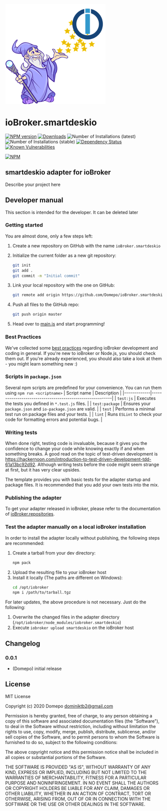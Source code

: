![Logo](admin/smartdeskio.png)
# ioBroker.smartdeskio

[![NPM version](http://img.shields.io/npm/v/iobroker.smartdeskio.svg)](https://www.npmjs.com/package/iobroker.smartdeskio)
[![Downloads](https://img.shields.io/npm/dm/iobroker.smartdeskio.svg)](https://www.npmjs.com/package/iobroker.smartdeskio)
![Number of Installations (latest)](http://iobroker.live/badges/smartdeskio-installed.svg)
![Number of Installations (stable)](http://iobroker.live/badges/smartdeskio-stable.svg)
[![Dependency Status](https://img.shields.io/david/Domepo/iobroker.smartdeskio.svg)](https://david-dm.org/Domepo/iobroker.smartdeskio)
[![Known Vulnerabilities](https://snyk.io/test/github/Domepo/ioBroker.smartdeskio/badge.svg)](https://snyk.io/test/github/Domepo/ioBroker.smartdeskio)

[![NPM](https://nodei.co/npm/iobroker.smartdeskio.png?downloads=true)](https://nodei.co/npm/iobroker.smartdeskio/)

## smartdeskio adapter for ioBroker

Describe your project here

## Developer manual
This section is intended for the developer. It can be deleted later

### Getting started

You are almost done, only a few steps left:
1. Create a new repository on GitHub with the name `ioBroker.smartdeskio`
1. Initialize the current folder as a new git repository:  
	```bash
	git init
	git add .
	git commit -m "Initial commit"
	```
1. Link your local repository with the one on GitHub:  
	```bash
	git remote add origin https://github.com/Domepo/ioBroker.smartdeskio
	```

1. Push all files to the GitHub repo:  
	```bash
	git push origin master
	```
1. Head over to [main.js](main.js) and start programming!

### Best Practices
We've collected some [best practices](https://github.com/ioBroker/ioBroker.repositories#development-and-coding-best-practices) regarding ioBroker development and coding in general. If you're new to ioBroker or Node.js, you should
check them out. If you're already experienced, you should also take a look at them - you might learn something new :)

### Scripts in `package.json`
Several npm scripts are predefined for your convenience. You can run them using `npm run <scriptname>`
| Script name | Description                                              |
|-------------|----------------------------------------------------------|
| `test:js`   | Executes the tests you defined in `*.test.js` files.     |
| `test:package`    | Ensures your `package.json` and `io-package.json` are valid. |
| `test` | Performs a minimal test run on package files and your tests. |
| `lint` | Runs `ESLint` to check your code for formatting errors and potential bugs. |

### Writing tests
When done right, testing code is invaluable, because it gives you the 
confidence to change your code while knowing exactly if and when 
something breaks. A good read on the topic of test-driven development 
is https://hackernoon.com/introduction-to-test-driven-development-tdd-61a13bc92d92. 
Although writing tests before the code might seem strange at first, but it has very 
clear upsides.

The template provides you with basic tests for the adapter startup and package files.
It is recommended that you add your own tests into the mix.

### Publishing the adapter
To get your adapter released in ioBroker, please refer to the documentation 
of [ioBroker.repositories](https://github.com/ioBroker/ioBroker.repositories#requirements-for-adapter-to-get-added-to-the-latest-repository).

### Test the adapter manually on a local ioBroker installation
In order to install the adapter locally without publishing, the following steps are recommended:
1. Create a tarball from your dev directory:  
	```bash
	npm pack
	```
1. Upload the resulting file to your ioBroker host
1. Install it locally (The paths are different on Windows):
	```bash
	cd /opt/iobroker
	npm i /path/to/tarball.tgz
	```

For later updates, the above procedure is not necessary. Just do the following:
1. Overwrite the changed files in the adapter directory (`/opt/iobroker/node_modules/iobroker.smartdeskio`)
1. Execute `iobroker upload smartdeskio` on the ioBroker host

## Changelog

### 0.0.1
* (Domepo) initial release

## License
MIT License

Copyright (c) 2020 Domepo <dominiktb2@gmail.com>

Permission is hereby granted, free of charge, to any person obtaining a copy
of this software and associated documentation files (the "Software"), to deal
in the Software without restriction, including without limitation the rights
to use, copy, modify, merge, publish, distribute, sublicense, and/or sell
copies of the Software, and to permit persons to whom the Software is
furnished to do so, subject to the following conditions:

The above copyright notice and this permission notice shall be included in all
copies or substantial portions of the Software.

THE SOFTWARE IS PROVIDED "AS IS", WITHOUT WARRANTY OF ANY KIND, EXPRESS OR
IMPLIED, INCLUDING BUT NOT LIMITED TO THE WARRANTIES OF MERCHANTABILITY,
FITNESS FOR A PARTICULAR PURPOSE AND NONINFRINGEMENT. IN NO EVENT SHALL THE
AUTHORS OR COPYRIGHT HOLDERS BE LIABLE FOR ANY CLAIM, DAMAGES OR OTHER
LIABILITY, WHETHER IN AN ACTION OF CONTRACT, TORT OR OTHERWISE, ARISING FROM,
OUT OF OR IN CONNECTION WITH THE SOFTWARE OR THE USE OR OTHER DEALINGS IN THE
SOFTWARE.